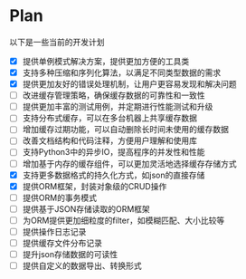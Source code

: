 # Plan

以下是一些当前的开发计划

- [x] 提供单例模式解决方案，提供更加方便的工具类
- [x] 支持多种压缩和序列化算法，以满足不同类型数据的需求
- [x] 提供更加友好的错误处理机制，让用户更容易发现和解决问题
- [ ] 改进缓存管理策略，确保缓存数据的可靠性和一致性
- [ ] 提供更加丰富的测试用例，并定期进行性能测试和升级
- [ ] 支持分布式缓存，可以在多台机器上共享缓存数据
- [ ] 增加缓存过期功能，可以自动删除长时间未使用的缓存数据
- [ ] 改善文档结构和代码注释，方便用户理解和使用库
- [ ] 支持Python3中的异步IO，提高程序的并发性和性能
- [ ] 增加基于内存的缓存组件，可以更加灵活地选择缓存存储方式
- [x] 支持更多数据格式的持久化方式，如json的直接存储
- [x] 提供ORM框架，封装对象级的CRUD操作
- [ ] 提供ORM的事务模式
- [ ] 提供基于JSON存储读取的ORM框架
- [ ] 为ORM提供更加细粒度的filter，如模糊匹配、大小比较等
- [ ] 提供操作日志记录
- [ ] 提供缓存文件分布记录
- [ ] 提升json存储数据的可读性
- [ ] 提供自定义的数据导出、转换形式
